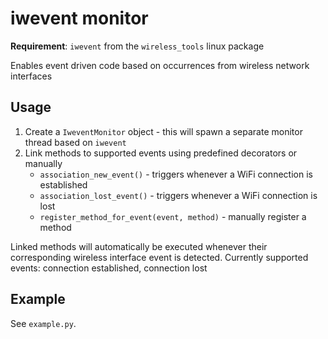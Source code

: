# iwevent monitor
**Requirement**: `iwevent` from the `wireless_tools` linux package

Enables event driven code based on occurrences from wireless network interfaces

## Usage
1. Create a `IweventMonitor` object - this will spawn a separate monitor thread based on `iwevent`
1. Link methods to supported events using predefined decorators or manually
    * `association_new_event()` - triggers whenever a WiFi connection is established
    * `association_lost_event()` - triggers whenever a WiFi connection is lost
    * `register_method_for_event(event, method)` - manually register a method

Linked methods will automatically be executed whenever their corresponding wireless interface event is detected.
Currently supported events: connection established, connection lost

## Example
See `example.py`.